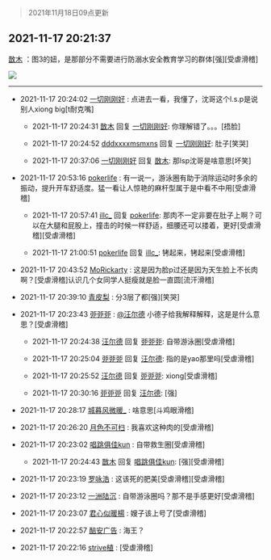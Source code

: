 > 2021年11月18日09点更新
<link rel="stylesheet" href="https://cdn.jsdelivr.net/gh/taotie6/sampleJSON@main/css/photo_show.css">
<meta name="referrer" content="no-referrer" />


 ## 2021-11-17 20:21:37 

 [㪚木](https://www.coolapk.com/feed/31538832?shareKey=YWM1OTZmNTY0M2M0NjE5NGZlN2Y~) ：图3的妞，是那部分不需要进行防溺水安全教育学习的群体[强][受虐滑稽] 

<div class="album">
<img class="img-item" src="http://image.coolapk.com/feed/2021/0719/22/1081091_af8aad1f_6549_5893@218x218.gif" />
</div>

 ------- 

- 2021-11-17 20:24:02 [一切刚刚好](uid=701389) : 点进去一看，我懂了，沈哥这个l.s.p是说别人xiong big[t耐克嘴] 

    - 2021-11-17 20:24:31 [㪚木](uid=1081091) 回复 [一切刚刚好](uid=701389): 你理解错了。。。[捂脸] 

    - 2021-11-17 20:24:52 [dddxxxxmsmxns](uid=4124347) 回复 [一切刚刚好](uid=701389): 肚子[笑哭] 

    - 2021-11-17 20:37:06 [一切刚刚好](uid=701389) 回复 [㪚木](uid=1081091): 那lsp沈哥是啥意思[坏笑] 

- 2021-11-17 20:53:16 [pokerlife](uid=575409) : 有一说一，游泳圈有助于消除运动时多余的振动，提升开车舒适度。猛一看让人惊艳的麻杆型属于是中看不中用[受虐滑稽] 

    - 2021-11-17 20:57:41 [illc_](uid=3010182) 回复 [pokerlife](uid=575409): 那肉不一定非要在肚子上啊？可以在大腿和屁股上，撞击的时候一样舒适，细腰还可以搂着，更好[受虐滑稽][受虐滑稽] 

    - 2021-11-17 21:00:51 [pokerlife](uid=575409) 回复 [illc_](uid=3010182): 铐起来，铐起来[受虐滑稽] 

- 2021-11-17 20:43:52 [MoRickarty](uid=1540253) : 这是因为脸p过还是因为天生脸上不长肉啊？[受虐滑稽]认识几个女同学人挺瘦就是脸一直圆[流汗滑稽] 

- 2021-11-17 20:39:10 [青皮梨](uid=1109281) : 分3层了都[强][笑哭] 

- 2021-11-17 20:23:43 [戼戼戼](uid=4044548) : <a class="feed-link-uname" href="/u/汪尔德">@汪尔德</a> 小德子给我解释解释，这是是什么意思？[受虐滑稽] 

    - 2021-11-17 20:24:38 [汪尔德](uid=1595236) 回复 [戼戼戼](uid=4044548): 自带游泳圈[受虐滑稽] 

    - 2021-11-17 20:25:04 [戼戼戼](uid=4044548) 回复 [汪尔德](uid=1595236): 指的是yao那里吗[受虐滑稽] 

    - 2021-11-17 20:25:52 [汪尔德](uid=1595236) 回复 [戼戼戼](uid=4044548): xiong[受虐滑稽] 

    - 2021-11-17 20:30:16 [戼戼戼](uid=4044548) 回复 [汪尔德](uid=1595236): [强] 

- 2021-11-17 20:28:17 [城暮风微暖_](uid=4146611) : 啥意思[斗鸡眼滑稽] 

- 2021-11-17 20:26:20 [月色不可扫](uid=3639201) : 我喜欢这种肉的[受虐滑稽] 

- 2021-11-17 20:23:02 [唱跳俱佳kun](uid=1097335) : 自带救生圈[受虐滑稽] 

    - 2021-11-17 20:24:43 [㪚木](uid=1081091) 回复 [唱跳俱佳kun](uid=1097335): [强][受虐滑稽] 

- 2021-11-17 20:23:19 [罗咏浩](uid=1442620) : 这该死的肥美[受虐滑稽][受虐滑稽] 

- 2021-11-17 20:23:12 [一洲陆沉](uid=889471) : 自带游泳圈吗？那不是手感更好[受虐滑稽] 

- 2021-11-17 20:23:07 [君心似暖楊](uid=3303409) : 嫂子该上号了[受虐滑稽] 

- 2021-11-17 20:22:57 [醅安广告](uid=672090) : 海王？ 

- 2021-11-17 20:22:16 [strive植](uid=1468928) : [受虐滑稽] 

